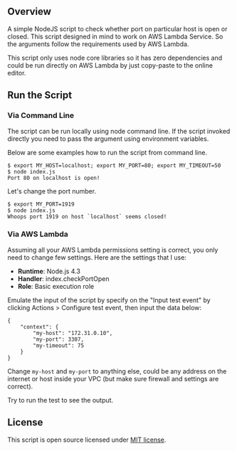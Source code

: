 ## Overview

A simple NodeJS script to check whether port on particular host is open
or closed. This script designed in mind to work on AWS Lambda Service.
So the arguments follow the requirements used by AWS Lambda.

This script only uses node core libraries so it has zero dependencies
and could be run directly on AWS Lambda by just copy-paste to the
online editor.

## Run the Script

### Via Command Line

The script can be run locally using node command line. If the script
invoked directly you need to pass the argument using environment
variables.

Below are some examples how to run the script from command line.

```
$ export MY_HOST=localhost; export MY_PORT=80; export MY_TIMEOUT=50
$ node index.js
Port 80 on localhost is open!
```

Let's change the port number.

```
$ export MY_PORT=1919
$ node index.js
Whoops port 1919 on host `localhost` seems closed!
```

### Via AWS Lambda

Assuming all your AWS Lambda permissions setting is correct, you only need to
change few settings. Here are the settings that I use:

* **Runtime**: Node.js 4.3
* **Handler**: index.checkPortOpen
* **Role**: Basic execution role

Emulate the input of the script by specify on the "Input test event" by clicking
Actions > Configure test event, then input the data below:

```
{
    "context": {
        "my-host": "172.31.0.10",
        "my-port": 3307,
        "my-timeout": 75
    }
}
```

Change `my-host` and `my-port` to anything else, could be any address on the internet
or host inside your VPC (but make sure firewall and settings are correct).

Try to run the test to see the output.

## License

This script is open source licensed under [MIT license](http://opensource.org/licenses/MIT).